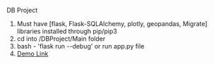 DB Project
1. Must have [flask, Flask-SQLAlchemy, plotly, geopandas, Migrate] libraries installed through pip/pip3
2. cd into /DBProject/Main folder
3. bash - 'flask run --debug' or run app.py file
4. [Demo Link](https://www.youtube.com/watch?v=AWidchYFkWg)
